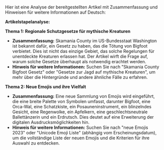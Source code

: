 Hier ist eine Analyse der bereitgestellten Artikel mit Zusammenfassung und Hinweisen für weitere Informationen auf Deutsch:

**Artikelstapelanalyse:**

**Thema 1: Regionale Schutzgesetze für mythische Kreaturen**
*   **Zusammenfassung:** Skamania County im US-Bundesstaat Washington ist bekannt dafür, ein Gesetz zu haben, das die Tötung von Bigfoot verbietet. Dies ist nicht das einzige Gebiet, das solche Regelungen für unentdeckte Kreaturen erlassen hat. Der Artikel wirft die Frage auf, warum solche Gesetze überhaupt als notwendig erachtet werden.
*   **Hinweis für weitere Informationen:** Suchen Sie nach "Skamania County Bigfoot Gesetz" oder "Gesetze zur Jagd auf mythische Kreaturen", um mehr über die Hintergründe und andere ähnliche Fälle zu erfahren.

**Thema 2: Neue Emojis und ihre Vielfalt**
*   **Zusammenfassung:** Eine neue Sammlung von Emojis wird eingeführt, die eine breite Palette von Symbolen umfasst, darunter Bigfoot, eine Orca-Wal, eine Schatzkiste, ein Posauneninstrument, ein blinzelndes Gesicht, eine Regenwolke, ein Apfelkern, eine geschlechtsneutrale Ballettänzerin und ein Erdrutsch. Dies deutet auf eine Erweiterung der digitalen Ausdrucksmöglichkeiten hin.
*   **Hinweis für weitere Informationen:** Suchen Sie nach "neue Emojis 2023" oder "Unicode Emoji Liste" (abhängig vom Erscheinungsdatum), um die vollständige Liste der neuen Emojis und die Kriterien für ihre Auswahl zu entdecken.